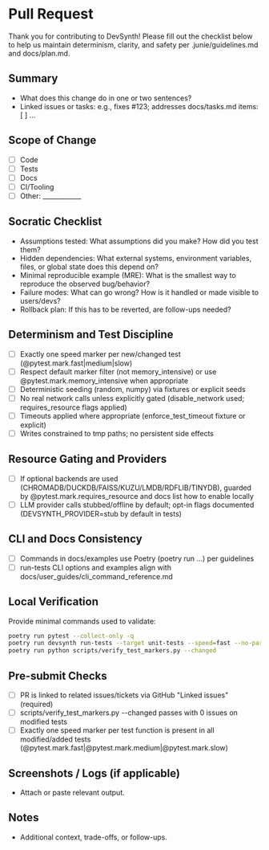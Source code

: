 # Pull Request

Thank you for contributing to DevSynth! Please fill out the checklist below to help us maintain determinism, clarity, and safety per .junie/guidelines.md and docs/plan.md.

## Summary
- What does this change do in one or two sentences?
- Linked issues or tasks: e.g., fixes #123; addresses docs/tasks.md items: [ ]  …

## Scope of Change
- [ ] Code
- [ ] Tests
- [ ] Docs
- [ ] CI/Tooling
- [ ] Other: ____________

## Socratic Checklist
- Assumptions tested: What assumptions did you make? How did you test them?
- Hidden dependencies: What external systems, environment variables, files, or global state does this depend on?
- Minimal reproducible example (MRE): What is the smallest way to reproduce the observed bug/behavior?
- Failure modes: What can go wrong? How is it handled or made visible to users/devs?
- Rollback plan: If this has to be reverted, are follow-ups needed?

## Determinism and Test Discipline
- [ ] Exactly one speed marker per new/changed test (@pytest.mark.fast|medium|slow)
- [ ] Respect default marker filter (not memory_intensive) or use @pytest.mark.memory_intensive when appropriate
- [ ] Deterministic seeding (random, numpy) via fixtures or explicit seeds
- [ ] No real network calls unless explicitly gated (disable_network used; requires_resource flags applied)
- [ ] Timeouts applied where appropriate (enforce_test_timeout fixture or explicit)
- [ ] Writes constrained to tmp paths; no persistent side effects

## Resource Gating and Providers
- [ ] If optional backends are used (CHROMADB/DUCKDB/FAISS/KUZU/LMDB/RDFLIB/TINYDB), guarded by @pytest.mark.requires_resource and docs list how to enable locally
- [ ] LLM provider calls stubbed/offline by default; opt-in flags documented (DEVSYNTH_PROVIDER=stub by default in tests)

## CLI and Docs Consistency
- [ ] Commands in docs/examples use Poetry (poetry run …) per guidelines
- [ ] run-tests CLI options and examples align with docs/user_guides/cli_command_reference.md

## Local Verification
Provide minimal commands used to validate:
```bash
poetry run pytest --collect-only -q
poetry run devsynth run-tests --target unit-tests --speed=fast --no-parallel --maxfail=1
poetry run python scripts/verify_test_markers.py --changed
```

## Pre-submit Checks
- [ ] PR is linked to related issues/tickets via GitHub "Linked issues" (required)
- [ ] scripts/verify_test_markers.py --changed passes with 0 issues on modified tests
- [ ] Exactly one speed marker per test function is present in all modified/added tests (@pytest.mark.fast|@pytest.mark.medium|@pytest.mark.slow)

## Screenshots / Logs (if applicable)
- Attach or paste relevant output.

## Notes
- Additional context, trade-offs, or follow-ups.
